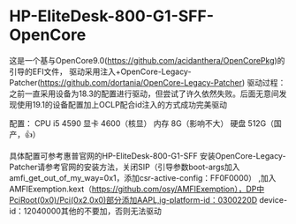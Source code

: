 # HP-EliteDesk-800-G1-SFF-OpenCore
这是一个基与OpenCore9.0(https://github.com/acidanthera/OpenCorePkg)的引导的EFI文件，
驱动采用注入+OpenCore-Legacy-Patcher(https://github.com/dortania/OpenCore-Legacy-Patcher)
驱动过程：
之前一直采用设备为18.3的配置进行驱动，但尝试了许久依然失败。后面无意间发现使用19.1的设备配置加上OCLP配合id注入的方式成功完美驱动

配置：
CPU i5 4590
显卡 4600（核显）
内存 8G（影响不大）
硬盘 512G（国产，👍）

具体配置可参考惠普官网的HP-EliteDesk-800-G1-SFF
安装OpenCore-Legacy-Patcher请参考官网的安装方法，关闭SIP（引导参数boot-args加入amfi_get_out_of_my_way=0x1，添加csr-active-config：FF0F0000）
,加入AMFIExemption.kext（https://github.com/osy/AMFIExemption），DP中PciRoot(0x0)/Pci(0x2,0x0)部分添加AAPL,ig-platform-id：0300220D device-id：12040000其他的不要加，否则无法驱动
